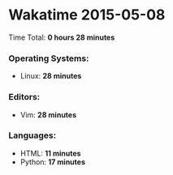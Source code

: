 # Wakatime 2015-05-08

Time Total: **0 hours 28 minutes**

### Operating Systems:
- Linux: **28 minutes** 

### Editors:
- Vim: **28 minutes** 

### Languages:
- HTML: **11 minutes** 
- Python: **17 minutes** 

